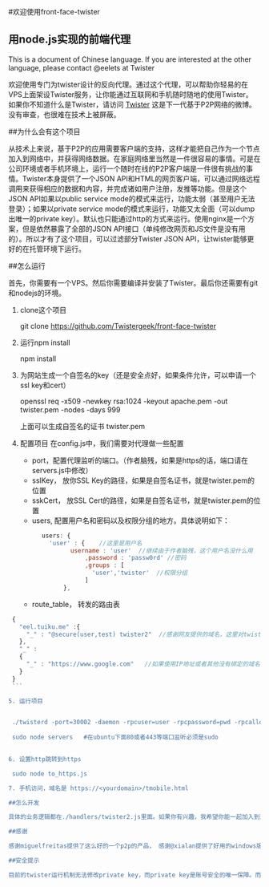 #欢迎使用front-face-twister
## 用node.js实现的前端代理

This is a document of Chinese language. If you are interested at the other language, please contact @eelets at Twister

欢迎使用专门为twister设计的反向代理。通过这个代理，可以帮助你轻易的在VPS上面架设Twister服务，让你能通过互联网和手机随时随地的使用Twister。
如果你不知道什么是Twister，请访问 [Twister](http://twister.net.co/) 这是下一代基于P2P网络的微博。没有审查，也很难在技术上被屏蔽。

##为什么会有这个项目

从技术上来说，基于P2P的应用需要客户端的支持，这样才能把自己作为一个节点加入到网络中，并获得网络数据。在家庭网络里当然是一件很容易的事情。可是在公司环境或者手机环境上，运行一个随时在线的P2P客户端是一件很有挑战的事情。Twister本身提供了一个JSON API和HTML的网页客户端，可以通过网络远程调用来获得相应的数据和内容，并完成诸如用户注册，发推等功能。但是这个JSON API如果以public service mode的模式来运行，功能太弱（甚至用户无法登录）；如果以private service mode的模式来运行，功能又太全面（可以dump出唯一的private key）。默认也只能通过http的方式来运行。使用nginx是一个方案，但是依然暴露了全部的JSON API接口（单纯修改网页和JS文件是没有用的）。所以才有了这个项目，可以过滤部分Twister JSON API，让twister能够更好的在托管环境下运行。

##怎么运行

首先，你需要有一个VPS。然后你需要编译并安装了Twister。最后你还需要有git和nodejs的环境。

 1. clone这个项目
      
      git clone https://github.com/Twistergeek/front-face-twister
 
 2. 运行npm install

    npm install

 3. 为网站生成一个自签名的key（还是安全点好，如果条件允许，可以申请一个ssl key和cert）
 
      openssl req -x509 -newkey rsa:1024 -keyout apache.pem -out twister.pem -nodes -days 999

     上面可以生成自签名的证书 twister.pem
 4. 配置项目
     在config.js中，我们需要对代理做一些配置
      - port，配置代理监听的端口。（作者脑残，如果是https的话，端口请在servers.js中修改）
      - sslKey， 放你SSL Key的路径，如果是自签名证书，就是twister.pem的位置
      - sskCert， 放SSL Cert的路径，如果是自签名证书，就是twister.pem的位置
      - users, 配置用户名和密码以及权限分组的地方。具体说明如下：
     
        
    ```javascript
          users: {
            'user' : {    //这里是用户名
                  username : 'user'  //继续由于作者脑残，这个用户名没什么用
                      ,password : 'passw0rd' //密码
                      ,groups : [
                        'user','twister'  //权限分组
                      ]
                },
    ```
    
    - route_table， 转发的路由表
        
   ```javascript
    {
      "eel.tuiku.me" :{
        "_" : "@secure(user,test) twister2"  //感谢网友提供的域名，这里对twister2路由处理器做安全处理
      },
      "_" :
      {
        "_" : "https://www.google.com"   //如果使用IP地址或者其他没有绑定的域名访问，则自动做Google的反向代理，你也可以自己设置
      }
    }
    ```
  
 5. 运行项目


    ./twisterd -port=30002 -daemon -rpcuser=user -rpcpassword=pwd -rpcallowip=127.0.0.1 -rpcport=40002
    
    sudo node servers   #在ubuntu下面80或者443等端口监听必须是sudo 
    

 6. 设置http跳转到https

    sudo node to_https.js

 7. 手机访问，域名是 https://<yourdomain>/tmobile.html

##怎么开发

具体的业务逻辑都在./handlers/twister2.js里面。如果你有兴趣，我希望你能一起加入到这个有趣的小项目里面。可以在twister和我联系(@eelets)。看看我们是否可以把他做成让小白用户都能使用的twister托管平台。

##感谢

感谢miguelfreitas提供了这么好的一个p2p的产品， 感谢@xialan提供了好用的windows版本的twister让更多的小白用户能够使用这个产品，感谢@wenyunchao积极推广twister，让我能够接触并了解他，感谢@chinanet等twister用户为项目提供早期的反馈。感谢tuiku同学提供了域名。我现在运行了一个公共的帐号，供同学们体验。处于目前服务器的性能压力考虑，需要的同学请在twister和我联系。

##安全提示

目前的twister运行机制无法修改private key，而private key是账号安全的唯一保障。而运行在公共托管平台上最大的风险就是private key可能会泄漏。我强烈建议在条件允许的情况下在本地运行twister客户端，或者自我托管（在自己的VPS上部署本软件），或者在可信任的范围内使用公共托管平台。


